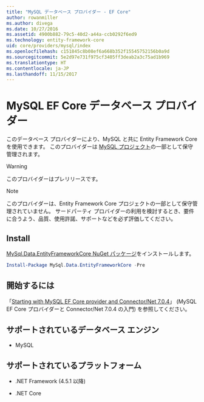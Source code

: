 ```yaml
---
title: "MySQL データベース プロバイダー - EF Core"
author: rowanmiller
ms.author: divega
ms.date: 10/27/2016
ms.assetid: 4900b882-79c5-40d2-a44a-ccb0292f6ed9
ms.technology: entity-framework-core
uid: core/providers/mysql/index
ms.openlocfilehash: c151845c8b08ef6a668b352f15545752156b0a9d
ms.sourcegitcommit: 5e2d97e731f975cf3405ff3deab2a3c75ad1b969
ms.translationtype: HT
ms.contentlocale: ja-JP
ms.lasthandoff: 11/15/2017
---
```

# <a name="mysql-ef-core-database-provider"></a>MySQL EF Core データベース プロバイダー

このデータベース プロバイダーにより、MySQL と共に Entity Framework Core を使用できます。 このプロバイダーは [MySQL プロジェクト](http://dev.mysql.com)の一部として保守管理されます。

> [!WARNING]  
> このプロバイダーはプレリリースです。

> [!NOTE]  
> このプロバイダーは、Entity Framework Core プロジェクトの一部として保守管理されていません。 サードパーティ プロバイダーの利用を検討するとき、要件に合うよう、品質、使用許諾、サポートなどを必ず評価してください。

## <a name="install"></a>Install

[MySql.Data.EntityFrameworkCore NuGet パッケージ](https://www.nuget.org/packages/MySql.Data.EntityFrameworkCore)をインストールします。

``` powershell
Install-Package MySql.Data.EntityFrameworkCore -Pre
```

## <a name="get-started"></a>開始するには

「[Starting with MySQL EF Core provider and Connector/Net 7.0.4](http://insidemysql.com/howto-starting-with-mysql-ef-core-provider-and-connectornet-7-0-4/)」 (MySQL EF Core プロバイダーと Connector/Net 7.0.4 の入門) を参照してください。

## <a name="supported-database-engines"></a>サポートされているデータベース エンジン

* MySQL

## <a name="supported-platforms"></a>サポートされているプラットフォーム

* .NET Framework (4.5.1 以降)

* .NET Core
